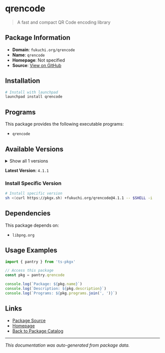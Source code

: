 # qrencode

> A fast and compact QR Code encoding library

## Package Information

- **Domain**: `fukuchi.org/qrencode`
- **Name**: `qrencode`
- **Homepage**: Not specified
- **Source**: [View on GitHub](https://github.com/pkgxdev/pantry/tree/main/projects/fukuchi.org/qrencode/package.yml)

## Installation

```bash
# Install with launchpad
launchpad install qrencode
```

## Programs

This package provides the following executable programs:

- `qrencode`

## Available Versions

<details>
<summary>Show all 1 versions</summary>

- `4.1.1`

</details>

**Latest Version**: `4.1.1`

### Install Specific Version

```bash
# Install specific version
sh <(curl https://pkgx.sh) +fukuchi.org/qrencode@4.1.1 -- $SHELL -i
```

## Dependencies

This package depends on:

- `libpng.org`

## Usage Examples

```typescript
import { pantry } from 'ts-pkgx'

// Access this package
const pkg = pantry.qrencode

console.log(`Package: ${pkg.name}`)
console.log(`Description: ${pkg.description}`)
console.log(`Programs: ${pkg.programs.join(', ')}`)
```

## Links

- [Package Source](https://github.com/pkgxdev/pantry/tree/main/projects/fukuchi.org/qrencode/package.yml)
- [Homepage](#)
- [Back to Package Catalog](../package-catalog.md)

---

*This documentation was auto-generated from package data.*
